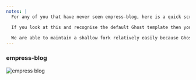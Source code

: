 ```yaml
---
notes: |
  For any of you that have never seen empress-blog, here is a quick screenshot of the default output that you get when you run the quickstart.

  If you look at this and recognise the default Ghost template then you would be 100% right! You can effectively not tell that the empress-blog-casper template is any different from ghost's template because it is essentially a shallow fork!

  We are able to maintain a shallow fork relatively easily because Ghost use handlebars as their template engine, and all you need to do is get over the slight differences between handlebars and Glimmer templates :wink: I can tell you more about how this works later if you're interested
---
```


### empress-blog

![empress blog](/images/empress-blog.png)
